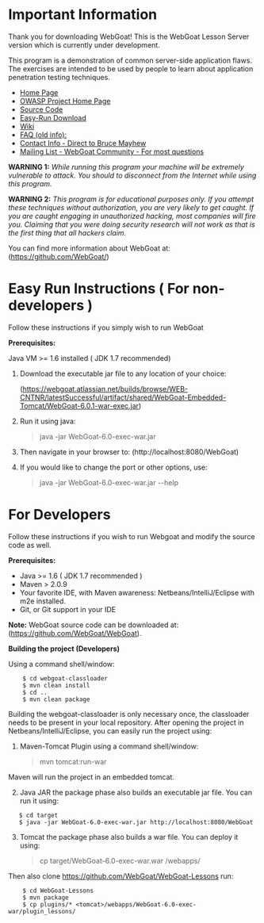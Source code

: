 # Important Information

Thank you for downloading WebGoat! This is the WebGoat Lesson Server version which is currently under development.

This program is a demonstration of common server-side application flaws. The
exercises are intended to be used by people to learn about application
penetration testing techniques.

* [Home Page](http://webgoat.github.io)
* [OWASP Project Home Page](http://www.owasp.org/index.php/Category:OWASP_WebGoat_Project)
* [Source Code](https://github.com/WebGoat/WebGoat)
* [Easy-Run Download](https://webgoat.atlassian.net/builds/browse/WEB-CNTNR)
* [Wiki](https://github.com/WebGoat/WebGoat/wiki)
* [FAQ (old info):](http://code.google.com/p/webgoat/wiki/FAQ)
* [Contact Info - Direct to Bruce Mayhew](webgoat@owasp.org)
* [Mailing List - WebGoat Community - For most questions](owasp-webgoat@lists.owasp.org) 

**WARNING 1:** *While running this program your machine will be extremely
vulnerable to attack. You should to disconnect from the Internet while using
this program.*

**WARNING 2:** *This program is for educational purposes only. If you attempt
these techniques without authorization, you are very likely to get caught. If
you are caught engaging in unauthorized hacking, most companies will fire you.
Claiming that you were doing security research will not work as that is the
first thing that all hackers claim.*

You can find more information about WebGoat at:
(https://github.com/WebGoat/)


# Easy Run Instructions ( For non-developers )

Follow these instructions if you simply wish to run WebGoat

**Prerequisites:** 

Java VM >= 1.6 installed ( JDK 1.7 recommended)

1. Download the executable jar file to any location of your choice:

    (https://webgoat.atlassian.net/builds/browse/WEB-CNTNR/latestSuccessful/artifact/shared/WebGoat-Embedded-Tomcat/WebGoat-6.0.1-war-exec.jar)

2. Run it using java:

    > java -jar WebGoat-6.0-exec-war.jar

3. Then navigate in your browser to: (http://localhost:8080/WebGoat)

4. If you would like to change the port or other options, use:

    > java -jar WebGoat-6.0-exec-war.jar --help


# For Developers

Follow these instructions if you wish to run Webgoat and modify the source code as well.

**Prerequisites:**

* Java >= 1.6 ( JDK 1.7 recommended )
* Maven > 2.0.9
* Your favorite IDE, with Maven awareness: Netbeans/IntelliJ/Eclipse with m2e installed.
* Git, or Git support in your IDE
        
**Note:** WebGoat source code can be downloaded at: (https://github.com/WebGoat/WebGoat).


**Building the project (Developers)**

Using a command shell/window:

```
    $ cd webgoat-classloader
    $ mvn clean install
    $ cd ..
    $ mvn clean package
```

Building the webgoat-classloader is only necessary once, the classloader needs to be present in your local repository.
After opening the project in Netbeans/IntelliJ/Eclipse, you can easily run the project using:

1. Maven-Tomcat Plugin
   using a command shell/window:

   > mvn tomcat:run-war


Maven will run the project in an embedded tomcat.

2. Java JAR
   the package phase also builds an executable jar file. You can run it using:

```
   $ cd target
   $ java -jar WebGoat-6.0-exec-war.jar http://localhost:8080/WebGoat
```

3. Tomcat the package phase also builds a war file. You can deploy it using:

    > cp target/WebGoat-6.0-exec-war.war <tomcat>/webapps/

Then also clone https://github.com/WebGoat/WebGoat-Lessons run:

```
    $ cd WebGoat-Lessons
    $ mvn package
    $ cp plugins/* <tomcat>/webapps/WebGoat-6.0-exec-war/plugin_lessons/
```